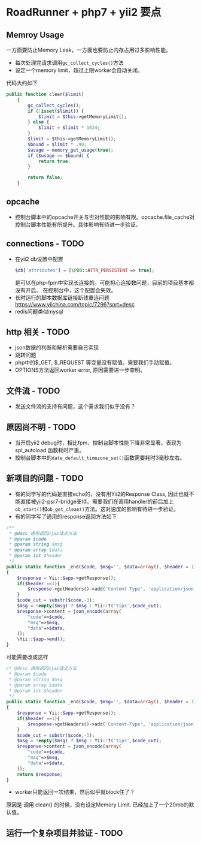 # RoadRunner + php7 + yii2 要点

## Memroy Usage
一方面要防止Memory Leak，一方面也要防止内存占用过多影响性能。

* 每次处理完请求调用`gc_collect_cycles()`方法
* 设定一个memory limit，超过上限worker会自动关闭。

代码大约如下
```php
public function clean($limit)
    {
        gc_collect_cycles();
        if (!isset($limit)) {
            $limit = $this->getMemoryLimit();
        } else {
            $limit = $limit * 1024;
        }
        $limit = $this->getMemoryLimit();
        $bound = $limit * .90;
        $usage = memory_get_usage(true);
        if ($usage >= $bound) {
            return true;
        }

        return false;
    }
```
## opcache
* 控制台脚本中的opcache开关与否对性能的影响有限。opcache.file_cache对控制台脚本性能有所提升。具体影响有待进一步验证。

## connections - TODO
* 在yii2 db设置中配置
    ```php
    $db['attributes'] = [\PDO::ATTR_PERSISTENT => true];
    ```
    是可以在php-fpm中实现长连接的。可能担心连接数问题，目前的项目基本都没有开启。
    在控制台中，这个配置会失效。
* 长时运行的脚本数据库链接断线重连问题 https://www.yiichina.com/topic/7296?sort=desc
* redis问题类似mysql

## http 相关 - TODO
* json数据的判断和解析需要自己实现
* 跳转问题
* php中的$_GET, $_REQUEST 等变量没有赋值。需要我们手动赋值。
* OPTIONS方法返回worker error, 原因需要进一步查明。

## 文件流 - TODO
* 发送文件流的支持有问题，这个需求我们似乎没有？

## 原因尚不明 - TODO
* 当开启yii2 debug时，相比fpm，控制台脚本性能下降非常显著。表现为 spl_autoload 函数耗时严重。
* 控制台脚本中的`date_default_timezone_set()`函数需要耗时3毫秒左右。

## 新项目的问题 - TODO
* 有的同学写的代码是直接echo的，没有用Yii2的Response Class, 因此也就不能直接被yii2-psr7-bridge支持。需要我们在调用handler的前后加上`ob_start()`和`ob_get_clean()`方法。这对速度的影响有待进一步验证。
* 有的同学写了通用的response返回方法如下
```php
/**
 * @desc 通用返回ajax请求方法
 * @param $code
 * @param string $msg
 * @param array $data
 * @param int $header
 */
public static function _end($code, $msg='', $data=array(), $header = 1)
{
    $response = Yii::$app->getResponse();
    if($header ==1){
        $response->getHeaders()->add('Content-Type', 'application/json;charset=utf-8');
    }
    $code_cut = substr($code,-3);
    $msg = !empty($msg) ? $msg : Yii::t('tips',$code_cut);
    $response->content = json_encode(array(
        "code"=>$code,
        "msg"=>$msg,
        "data"=>$data,
    ));
    \Yii::$app->end();
}
```
可能需要改成这样
```php
/* @desc 通用返回ajax请求方法
 * @param $code
 * @param string $msg
 * @param array $data
 * @param int $header
 */
public static function _end($code, $msg='', $data=array(), $header = 1)
{
    $response = Yii::$app->getResponse();
    if($header ==1){
        $response->getHeaders()->add('Content-Type', 'application/json;charset=utf-8');
    }
    $code_cut = substr($code,-3);
    $msg = !empty($msg) ? $msg : Yii::t('tips',$code_cut);
    $response->content = json_encode(array(
        "code"=>$code,
        "msg"=>$msg,
        "data"=>$data,
    ));
    return $response;
}
```
*  worker只能返回一次结果，然后似乎就block住了？

原因是 调用 clean() 的时候，没有设定Memory Limit. 已经加上了一个20mb的默认值。

## 运行一个复杂项目并验证 - TODO